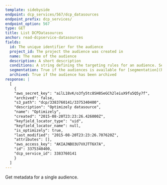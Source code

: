 ```yaml
---
template: sidebyside
endpoint: dcp_services/567/dcp_datasources
endpoint_prefix: dcp_services/
endpoint_option: 567
type: GET
title: List DCPDatasources
anchor: read-dcpservice-datasources
fields:
  id: The unique identifier for the audience
  project_id: The project the audience was created in
  name: The name of the audience
  description: A short description
  conditions: A string defining the targeting rules for an audience. See the sections on [audience conditions](/rest/conditions) for more information.
  segmentation: True if the audiences is available for [segmentation](https://help.optimizely.com/hc/en-us/articles/200039935#segmenting) on the results page (Platinum only).
  archived: True if the audience has been archived
response: |
  [
    {
  	"aws_secret_key": "ailL18vK/o3fy5tc8SH8SeGCh2leiuX9fu5Q5y7f",
  	"archived": false,
  	"s3_path": "dcp/3383760141/3375340400",
  	"description": "Optimizely datasource",
  	"name": "Optimizely",
  	"created": "2015-08-20T23:23:26.426000Z",
  	"keyfield_locator_type": "uid",
  	"keyfield_locator_name": null,
  	"is_optimizely": true,
  	"last_modified": "2015-08-20T23:23:26.707620Z",
  	"attributes": [],
  	"aws_access_key": "AKIAJNBO3U7VXJTT6X7A",
  	"id": 3375340400,
  	"dcp_service_id": 3383760141
    }
  ]
---
```


Get metadata for a single audience.
